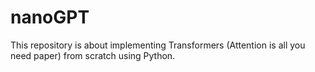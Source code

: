 # nanoGPT

This repository is about implementing Transformers (Attention is all you need paper) from scratch using Python. 
